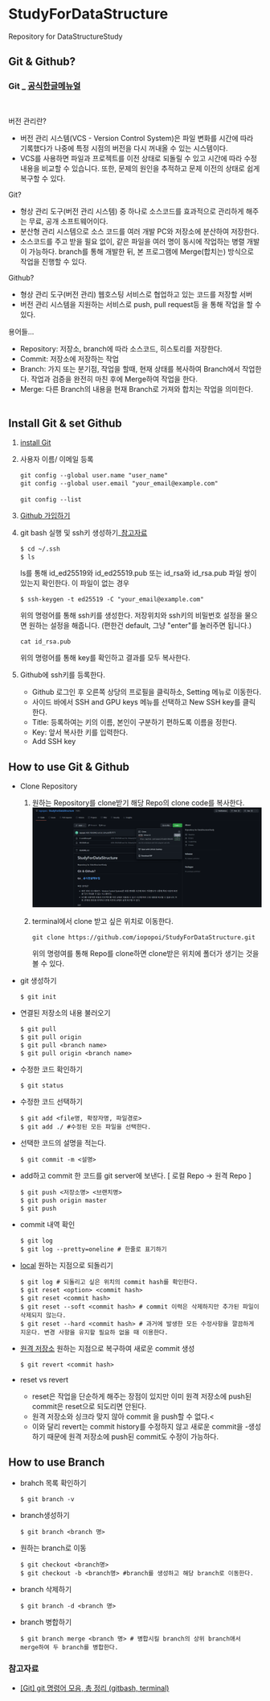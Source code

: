 # StudyForDataStructure
Repository for DataStructureStudy

## Git & Github?
### Git  _  [공식한글메뉴얼](https://git-scm.com/book/ko/v2)
<br>

버전 관리란?
- 버전 관리 시스템(VCS - Version Control System)은 파일 변화를 시간에 따라 기록했다가 나중에 특정 시점의 버전을 다시 꺼내올 수 있는 시스템이다.
- VCS를 사용하면 파일과 프로젝트를 이전 상태로 되돌릴 수 있고 시간에 따라 수정 내용을 비교할 수 있습니다. 또한, 문제의 원인을 추적하고 문제 이전의 상태로 쉽게 복구할 수 있다.

Git?
- 형상 관리 도구(버전 관리 시스템) 중 하나로 소스코드를 효과적으로 관리하게 해주는 무료, 공개 소프트웨어이다.
- 분산형 관리 시스템으로 소스 코드를 여러 개발 PC와 저장소에 분산하여 저장한다. <br>
- 소스코드를 주고 받을 필요 없이, 같은 파일을 여러 명이 동시에 작업하는 병렬 개발이 가능하다. branch를 통해 개발한 뒤, 본 프로그램에 Merge(합치는) 방식으로 작업을 진행할 수 있다.

Github?
- 형상 관리 도구(버전 관리) 웹호스팅 서비스로 협업하고 있는 코드를 저장할 서버
- 버전 관리 시스템을 지원하는 서비스로 push, pull request등 을 통해 작업을 할 수 있다.

용어들...
- Repository: 저장소, branch에 따라 소스코드, 히스토리를 저장한다. 
- Commit: 저장소에 저장하는 작업
- Branch: 가지 또는 분기점, 작업을 할때, 현재 상태를 복사하여 Branch에서 작업한다. 작업과 검증을 완전히 마친 후에 Merge하여 작업을 한다. 
- Merge: 다른 Branch의 내용을 현재 Branch로 가져와 합치는 작업을 의미한다.
<br><br>

## Install Git & set Github
1. [install Git](http://git-scm.com/download/win) 

2. 사용자 이름/ 이메일 등록
    ```
    git config --global user.name "user_name"
    git config --global user.email "your_email@example.com"

    git config --list
    ```

3. [Github 가입하기](https://github.com/)

4. git bash 실행 및 ssh키 생성하기_[참고자료](https://www.lainyzine.com/ko/article/creating-ssh-key-for-github/)
    ```
    $ cd ~/.ssh
    $ ls
    ```
    ls를 통해 id_ed25519와 id_ed25519.pub 또는 id_rsa와 id_rsa.pub 파일 쌍이 있는지 확인한다.
    이 파일이 없는 경우
    ```
    $ ssh-keygen -t ed25519 -C "your_email@example.com"
    ```
    위의 명령어를 통해 ssh키를 생성한다. 저장위치와 ssh키의 비밀번호 설정을 물으면 원하는 설정을 해줍니다. (편한건 default, 그냥 "enter"를 눌러주면 됩니다.)
    ```
    cat id_rsa.pub
    ```
    위의 명령어를 통해 key를 확인하고 결과를 모두 복사한다.<br>

5. Github에 ssh키를 등록한다.
    - Github 로그인 후 오른쪽 상당의 프로필을 클릭하소, Setting 메뉴로 이동한다.
    - 사이드 바에서 SSH and GPU keys 메뉴를 선택하고 New SSH key를 클릭한다.
    - Title: 등록하여는 키의 이름, 본인이 구분하기 편하도록 이름을 정한다.
    - Key: 앞서 복사한 키를 입력한다.
    - Add SSH key
    

## How to use Git & Github

- Clone Repository
    1. 원하는 Repository를 clone받기 해당 Repo의 clone code를 복사한다.
        ![clone code](./images/clone_http.png)
    2. terminal에서 clone 받고 싶은 위치로 이동한다.

        ``` 
        git clone https://github.com/iopopoi/StudyForDataStructure.git
        ```
        위의 명령여를 통해 Repo를 clone하면 clone받은 위치에 폴더가 생기는 것을 볼 수 있다.


- git 생성하기
    ```
    $ git init
    ```
- 연결된 저장소의 내용 불러오기
    ```
    $ git pull
    $ git pull origin
    $ git pull <branch name>
    $ git pull origin <branch name>
    ```
- 수정한 코드 확인하기 
    ```
    $ git status
    ```
- 수정한 코드 선택하기
    ```
    $ git add <file명, 확장자명, 파일경로> 
    $ git add ./ #수정된 모든 파일을 선택한다.
    ```
- 선택한 코드의 설명을 적는다.
    ```
    $ git commit -m <설명>
    ```
- add하고 commit 한 코드를 git server에 보낸다. [ 로컬 Repo -> 원격 Repo ]
    ```
    $ git push <저장소명> <브랜치명>
    $ git push origin master
    $ git push
    ```
- commit 내역 확인
    ```
    $ git log
    $ git log --pretty=oneline # 한줄로 표기하기
    ```
-  [local](https://gitabout.com/8#:~:text=%EA%B0%88%20%EC%88%98%20%EC%9E%88%EC%8A%B5%EB%8B%88%EB%8B%A4.%C2%A0-,Git%20reset,-Git%20reset%20%EB%AA%85%EB%A0%B9%EC%96%B4%EB%8A%94) 원하는 지점으로 되돌리기
    ```
    $ git log # 되돌리고 싶은 위치의 commit hash를 확인한다.
    $ git reset <option> <commit hash>
    $ git reset <commit hash>
    $ git reset --soft <commit hash> # commit 이력은 삭제하지만 추가된 파일이 삭제되지 않는다.
    $ git reset --hard <commit hash> # 과거에 발생한 모든 수정사항을 깔끔하게 지운다. 변경 사항을 유지할 필요하 없을 때 이용한다.
    ```
- [원격 저장소](https://gitabout.com/8#:~:text=Git-,revert,-%EC%BB%A4%EB%B0%8B%20%EC%9D%B4%EB%A0%A5%EC%9D%84%20%EA%B3%BC%EA%B1%B0%EB%A1%9C) 원하는 지점으로 복구하여 새로운 commit 생성
    ```
    $ git revert <commit hash>
    ```
- reset vs revert
    - reset은 작업을 단순하게 해주는 장점이 있지만 이미 원격 저장소에  push된 commit은 reset으로 되도리면 안된다.
    - 원격 저장소와 싱크라 맞지 않아 commit 을 push할 수 없다.<
    - 이와 달리 revert는 commit history를 수정하지 않고 새로운 commit을 -생성하기 때문에 원격 저장소에 push된 commit도 수정이 가능하다.

## How to use Branch
- brahch 목록 확인하기
    ```
    $ git branch -v
    ```
- branch생성하기
    ```
    $ git branch <branch 명>
    ```
- 원하는 branch로 이동
    ```
    $ git checkout <branch명>
    $ git checkout -b <branch명> #branch를 생성하고 해당 branch로 이동한다.
- branch 삭제하기
    ```
    $ git branch -d <branch 명>
    ```
- branch 병합하기
    ```
    $ git branch merge <branch 명> # 병합시킬 branch의 상위 branch애서 merge하여 두 branch를 병합한다.
    ```




### 참고자료
- [[Git] git 명령어 모음, 총 정리 (gitbash, terminal)](https://gorokke.tistory.com/22)
